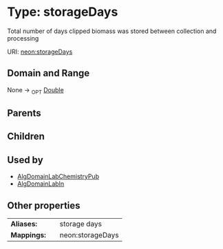 
# Type: storageDays


Total number of days clipped biomass was stored between collection and processing

URI: [neon:storageDays](https://data.neonscience.org/storageDays)


## Domain and Range

None ->  <sub>OPT</sub> [Double](types/Double.md)

## Parents


## Children


## Used by

 * [AlgDomainLabChemistryPub](AlgDomainLabChemistryPub.md)
 * [AlgDomainLabIn](AlgDomainLabIn.md)

## Other properties

|  |  |  |
| --- | --- | --- |
| **Aliases:** | | storage days |
| **Mappings:** | | neon:storageDays |

